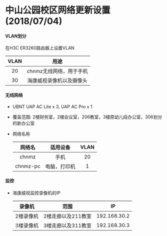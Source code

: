 # 中山公园校区网络更新设置(2018/07/04)

#### VLAN划分
在H3C ER3260路由器上设置VLAN

| VLAN | 用途 |
| :--: | :--: |
| 20 | chnmz无线网络，用于手机 |
| 30 | 海康威视录像机以及摄像头 |

#### 无线网络
* UBNT UAP AC Lite x 3, UAP AC Pro x 1
* 覆盖范围: 2楼财务室，2楼会议室，206教室，3楼原幼儿段办公室，306划分的新办公室
* 网络名称

   | 网络名 | 适用设备 | VLAN |
   | :--: | :--: | :--: |
   | chnmz | 手机 | 20 |
   | chnmz-pc | 电脑，打印机 | 1 |

#### 监控
* 海康威视监控录像机的IP

   | 录像机 | 范围 | IP |
   | :--: | :--: | :--: |
   | 2楼录像机 | 2楼走廊以及211教室 | 192.168.30.2 |
   | 3楼录像机 | 3楼走廊以及311教室 | 192.168.30.3 |
